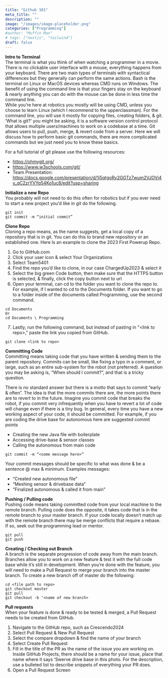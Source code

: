 ```yaml
---
title: "Github 101"
meta_title: ""
description: ""
image: "/images/image-placeholder.png"
categories: ["Programming"]
#author: "Muffin Man"
# tags: ["nextjs", "tailwind"]
draft: false
---
```


**Intro to Terminal**\
The terminal is what you think of when watching a programmer in a movie. There is no clickable user interface with a mouse, everything happens from your keyboard. There are two main types of terminals with syntactical differences but they generally can perform the same actions. Bash is the terminal on Linux or MacOS devices whereas CMD runs on Windows. The benefit of using the command line is that your fingers stay on the keyboard & nearly anything you can do with the mouse can be done in less time the command line.\
While you’re here at robotics you mostly will be using CMD, unless you choose to learn Linux (which I recommend to the upperclassman). For the command line, you will use it mostly for copying files, creating folders, & git.\
‘What is git?’ you might be asking, it is a software version control protocol that allows multiple users/machines to work on a codebase at a time. Git allows users to pull, push, merge, & revert code from a server. Here we will discuss how to perform basic git commands, there are more complicated commands but we just need you to know these basics.

For a full tutorial of git please use the following resources:

- https://ohmygit.org/
- https://www.w3schools.com/git/
- Team Presentation: https://docs.google.com/presentation/d/1j5qtgoRv2GGTz7wum2VJOVj4y_qC2zrYVYq54Ko1uc8/edit?usp=sharing

**Initialize a new Repo**\
You probably will not need to do this often for robotics but if you ever need to start a new project you’d like in git do the following.
```
git init
git commit -m “initial commit” 
```
**Clone Repo**\
Cloning a repo means, as the name suggests, get a local copy of a repository that is in git. You can do this to brand new repository or an established one. Here Is an example to clone the 2023 First Powerup Repo.

1. Go to GitHub.com
2. Click your user icon & select Your Organizations
3. Select Team5401
4. Find the repo you’d like to clone, in our case ChargedUp2023 & select it
5. Select the big green Code button, then make sure that the HTTPS button is selected, & finally, click the copy button next to url
6. Open your terminal, can cd to the folder you want to clone the repo to. For example, if I wanted to cd to the Documents folder. If you want to go to a folder inside of the documents called Programming, use the second command.
```
cd Documents
Or
cd Documents \ Programming 
```
7. Lastly, run the following command, but instead of pasting in "\<link to repo\>," paste the link you copied from GitHub.
```
git clone <link to repo> 
```

**Committing Code**\
Committing means taking code that you have written & sending them to the parent repository. Commits can be small, like fixing a typo in a comment, or large, such as an entire sub-system for the robot (not preferred). A question you may be asking is, “When should I commit?”, and that is a tricky question.

There is no standard answer but there is a motto that says to commit “early & often”. The idea is that the more commits there are, the more points there are to revert to in the future. Imagine you commit code that breaks the robot, if you commit very infrequently when you have to revert a lot of code will change even if there is a tiny bug. In general, every time you have a new working aspect of your code, it should be committed. For example, if you are coding the drive base for autonomous here are suggested commit points
- Creating the new Java file with boilerplate
- Accessing drive-base & sensor classes
- Calling the autonomous from main code
```
git commit -m “<some message here>” 
```
Your commit messages should be specific to what was done & be a sentence @ max & minimum. Examples messages:
- “Created new autonomous file”
- “Meshing sensor & drivebase data”
- “Finalized autonomous & called it from main”

**Pushing / Pulling code**\
Pushing code means taking committed code from your local machine to the remote branch. Pulling code does the opposite, it takes code that is in the remote branch to your master branch. If your code locally doesn’t match up with the remote branch there may be merge conflicts that require a rebase. If so, seek out the programming lead or mentor.
```
git pull 
git push 
```

**Creating / Checking out Branch**\
A branch is the separate progression of code away from the main branch. Branches allow you to work on a new feature & test it with the full code base while it’s still in development. When you’re done with the feature, you will need to make a Pull Request to merge your branch into the master branch. To create a new branch off of master do the following:
```
cd <file path to repo>
git checkout master
git pull
git checkout -b ‘<name of new branch> 
```

**Pull requests**\
When your feature is done & ready to be tested & merged, a Pull Request needs to be created from GitHub.
1. Navigate to the GitHub repo, such as Crescendo2024
2. Select Pull Request & New Pull Request
3. Select the compare dropdown & find the name of your branch
4. Select Create Pull Request
5. Fill in the title of the PR as the name of the issue you are working on. Inside GitHub Projects, there should be a name for your issue, place that name where it says ‘Swerve drive base in this photo. For the description, use a bulleted list to describe snippets of everything your PR does.
6. Open a Pull Request Screen